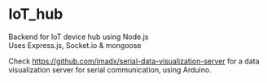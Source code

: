 # IoT_hub
Backend for IoT device hub using Node.js  
Uses Express.js, Socket.io & mongoose

Check https://github.com/imadx/serial-data-visualization-server for a data visualization server for serial communication, using Arduino.

